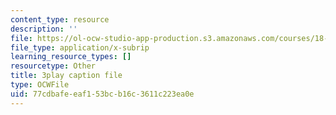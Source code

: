 ```yaml
---
content_type: resource
description: ''
file: https://ol-ocw-studio-app-production.s3.amazonaws.com/courses/18-01sc-single-variable-calculus-fall-2010/77cdbafeeaf153bcb16c3611c223ea0e_QLo5dRFEyl8.vtt
file_type: application/x-subrip
learning_resource_types: []
resourcetype: Other
title: 3play caption file
type: OCWFile
uid: 77cdbafe-eaf1-53bc-b16c-3611c223ea0e
---
```

